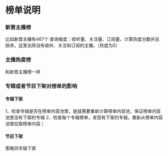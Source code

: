 # 榜单说明
### 新晋主播榜
比如新晋主播有467个
查询维度：收听量、关注量、订阅量，计算热度分数并且排序。这里去除没有收听、关注和订阅的主播。（热度为0）
### 主播热度榜
和新晋主播榜一样

### 专辑或者节目下架对榜单的影响
#### 专辑下架
1、检查专辑是否在榜单内容池里，是就需要重新计算榜单内容池，保证榜单内容池里没有下架的专辑
2、检查每个专辑榜单，发现有下架的专辑，重新从榜单内容池里拉取榜单内容；
#### 节目下架
策略同专辑下架

